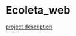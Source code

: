 # Ecoleta_web

[project description](https://github.com/guilhermegoa/Projeto_NextLevelWeek_Ecoleta)
